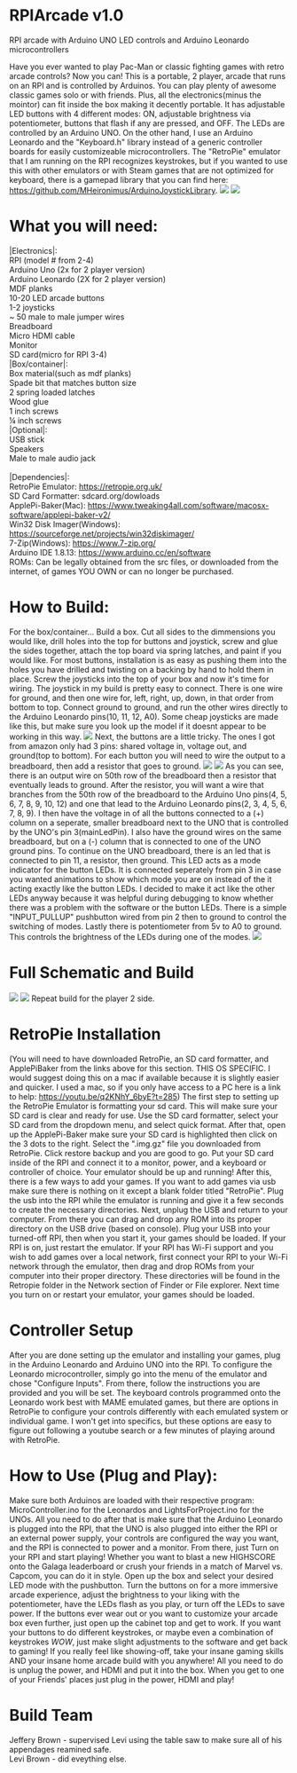 # RPIArcade v1.0
RPI arcade with Arduino UNO LED controls and Arduino Leonardo microcontrollers

Have you ever wanted to play Pac-Man or classic fighting games with retro arcade controls? Now you can! This is a portable, 2 player, arcade that runs on an RPI and is controlled by Arduinos. You can play plenty of awesome classic games solo or with friends. Plus, all the electronics(minus the mointor) can fit inside the box making it decently portable. It has adjustable LED buttons with 4 different modes: ON, adjustable brightness via potentiometer, buttons that flash if any are pressed, and OFF. The LEDs are controlled by an Arduino UNO. On the other hand, I use an Arduino Leonardo and the "Keyboard.h" library instead of a generic controller boards for easily customizeable microcontrollers. The "RetroPie" emulator that I am running on the RPI recognizes keystrokes, but if you wanted to use this with other emulators or with Steam games that are not optimized for keyboard, there is a gamepad library that you can find here: https://github.com/MHeironimus/ArduinoJoystickLibrary.
![](img/20201204_154357.jpg)
![](img/20201204_154429.jpg)

# What you will need:
|Electronics|:\
RPI (model # from 2-4)\
Arduino Uno (2x for 2 player version)\
Arduino Leonardo (2X for 2 player version)\
MDF planks\
10-20 LED arcade buttons\
1-2 joysticks\
~ 50 male to male jumper wires\
Breadboard\
Micro HDMI cable\
Monitor\
SD card(micro for RPI 3-4)\
|Box/container|:\
Box material(such as mdf planks)\
Spade bit that matches button size\
2 spring loaded latches\
Wood glue\
1 inch screws\
¼ inch screws\
|Optional|:\
USB stick\
Speakers\
Male to male audio jack\
\
|Dependencies|:\
RetroPie Emulator: https://retropie.org.uk/ \
SD Card Formatter: sdcard.org/dowloads \
ApplePi-Baker(Mac): https://www.tweaking4all.com/software/macosx-software/applepi-baker-v2/ \
Win32 Disk Imager(Windows): https://sourceforge.net/projects/win32diskimager/ \
7-Zip(Windows): https://www.7-zip.org/ \
Arduino IDE 1.8.13: https://www.arduino.cc/en/software \
ROMs: Can be legally obtained from the src files, or downloaded from the internet, of games YOU OWN or can no longer be purchased.

# How to Build:
For the box/container... Build a box. Cut all sides to the dimmensions you would like, drill holes into the top for buttons and joystick, screw and glue the sides together, attach the top board via spring latches, and paint if you would like. For most buttons, installation is as easy as pushing them into the holes you have drilled and twisting on a backing by hand to hold them in place. Screw the joysticks into the top of your box and now it's time for wiring. The joystick in my build is pretty easy to connect. There is one wire for ground, and then one wire for, left, right, up, down, in that order from bottom to top. Connect ground to ground, and run the other wires directly to the Arduino Leonardo pins(10, 11, 12, A0). Some cheap joysticks are made like this, but make sure you look up the model if it doesnt appear to be working in this way.
![](img/20201204_164856.jpg)
Next, the buttons are a little tricky. The ones I got from amazon only had 3 pins: shared voltage in, voltage out, and ground(top to bottom). For each button you will need to wire the output to a breadboard, then add a resistor that goes to ground.
![](img/0201204_165017.jpg)
![](hardware/BreadBoardView3(output&resistors).jpg)
As you can see, there is an output wire on 50th row of the breadboard then a resistor that eventually leads to ground. After the resistor, you will want a wire that branches from the 50th row of the breadboard to the Arduino Uno pins(4, 5, 6, 7, 8, 9, 10, 12) and one that lead to the Arduino Leonardo pins(2, 3, 4, 5, 6, 7, 8, 9). I then have the voltage in of all the buttons connected to a (+) column on a seperate, smaller breadboard next to the UNO that is controlled by the UNO's pin 3(mainLedPin). I also have the ground wires on the same breadboard, but on a (-) column that is connected to one of the UNO ground pins. To continue on the UNO breadboard, there is an led that is connected to pin 11, a resistor, then ground. This LED acts as a mode indicator for the button LEDs. It is connected seperately from pin 3 in case you wanted animations to show which mode you are on instead of the it acting exactly like the button LEDs. I decided to make it act like the other LEDs anyway because it was helpful during debugging to know whether there was a problem with the software or the button LEDs. There is a simple "INPUT_PULLUP" pushbutton wired from pin 2 then to ground to control the switching of modes. Lastly there is potentiometer from 5v to A0 to ground. This controls the brightness of the LEDs during one of the modes. 
![](hardware/BreadBoardView2(LightControls).jpg)
# Full Schematic and Build
![](hardware/SchematicDiagram.jpg)
![](hardware/BreadBoardView1(Full).jpg)
Repeat build for the player 2 side.
# RetroPie Installation
(You will need to have downloaded RetroPie, an SD card formatter, and ApplePiBaker from the links above for this section. THIS OS SPECIFIC. I would suggest doing this on a mac if available because it is slightly easier and quicker. I used a mac, so if you only have access to a PC here is a link to help: https://youtu.be/q2KNhY_6byE?t=285) The first step to setting up the RetroPie Emulator is formatting your sd card. This will make sure your SD card is clear and ready for use. Use the SD card formatter, select your SD card from the dropdown menu, and select quick format. After that, open up the ApplePi-Baker make sure your SD card is highlighted then click on the 3 dots to the right. Select the ".img.gz" file you downloaded from RetroPie. Click restore backup and you are good to go. Put your SD card inside of the RPI and connect it to a monitor, power, and a keyboard or controller of choice. Your emulator should be up and running! After this, there is a few ways to add your games. If you want to add games via usb make sure there is nothing on it except a blank folder titled "RetroPie". Plug the usb into the RPI while the emulator is running and give it a few seconds to create the necessary directories. Next, unplug the USB and return to your computer. From there you can drag and drop any ROM into its proper directory on the USB drive (based on console). Plug your USB into your turned-off RPI, then when you start it, your games should be loaded. If your RPI is on, just restart the emulator. If your RPI has Wi-Fi support and you wish to add games over a local network, first connect your RPI to your Wi-Fi network through the emulator, then drag and drop ROMs from your computer into their proper directory. These directories will be found in the Retropie folder in the Network section of Finder or File explorer. Next time you turn on or restart your emulator, your games should be loaded.
# Controller Setup
After you are done setting up the emulator and installing your games, plug in the Arduino Leonardo and Arduino UNO into the RPI. To configure the Leonardo microcontroller, simply go into the menu of the emulator and chose "Configure Inputs". From there, follow the instructions you are provided and you will be set. The keyboard controls programmed onto the Leonardo work best with MAME emulated games, but there are options in RetroPie to configure your controls differently with each emulated system or individual game. I won't get into specifics, but these options are easy to figure out following a youtube search or a few minutes of playing around with RetroPie.
# How to Use (Plug and Play):
Make sure both Arduinos are loaded with their respective program: MicroController.ino for the Leonardos and LightsForProject.ino for the UNOs. All you need to do after that is make sure that the Arduino Leonardo is plugged into the RPI, that the UNO is also plugged into either the RPI or an external power supply, your controls are configured the way you want, and the RPI is connected to power and a monitor. From there, just Turn on your RPI and start playing! Whether you want to blast a new HIGHSCORE onto the Galaga leaderboard or crush your friends in a match of Marvel vs. Capcom, you can do it in style. Open up the box and select your desired LED mode with the pushbutton. Turn the buttons on for a more immersive arcade experience, adjust the brightness to your liking with the potentiometer, have the LEDs flash as you play, or turn off the LEDs to save power. If the buttons ever wear out or you want to customize your arcade box even further, just open up the cabinet top and get to work. If you want your buttons to do different keystrokes, or maybe even a combination of keystrokes *WOW*, just make slight adjustments to the software and get back to gaming! If you really feel like showing-off, take your insane gaming skills AND your insane home arcade build with you anywhere! All you need to do is unplug the power, and HDMI and put it into the box. When you get to one of your Friends' places just plug in the power, HDMI and play!
# Build Team
Jeffery Brown - supervised Levi using the table saw to make sure all of his appendages reamined safe.\
Levi Brown - did eveything else.
